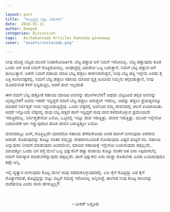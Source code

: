 ```yaml
---

layout: post
title:  "ಕೊಟ್ಟಿದ್ದನ್ನ ಬಿಟ್ಟು ಬಿಡಬೇಕು"
date:  2016-01-11
author: Deepak
categories: Discussion
tags:	Acchakannada Articles Kannada giveaway
cover:  "assets/instacode.png"

---
```

ನೀವು ದೊಡ್ಡ ಬೆಟ್ಟದ ಮುಂದೆ ನಿಂತುಕೊಂಡಿರ್ತಿರ. ಬೆಟ್ಟ ಹತ್ತುವ ಆಸೆ ನಿಮಗೆ ಇರೋದಿಲ್ಲ. ಬೆಟ್ಟ ಹತ್ತುವುದು ಕೂಡ ಒಂದು ಆಸೆ ಅಂತ ನಿಮಗೆ ಗೊತ್ತಿರೋದಿಲ್ಲ. ಅಂಥಾದ್ರಲ್ಲಿ ಯಾರೋ ಒಬ್ಬ ಬರುತ್ತಾನೆ. ನಿಮಗೆ ಬೆಟ್ಟ ಹತ್ತುವ ಆಸೆ ತುಂಬುತ್ತಾನೆ. ಆತನೇ ನಿಮಗೆ ಸಹಾಯ ಮಾಡಿ ಬೆಟ್ಟ ಹತ್ತಲು ಕಾರಣನಾಗುತ್ತನೆ, ನೀವು ಬೆಟ್ಟ ಹತ್ತಿ ಇನ್ನೇನು ಎರಡು ಕೈ ಎತ್ತಿ ಕೂಗುವಷ್ಟರಲ್ಲಿ, ನಿಮಗೆ ಬೆಟ್ಟ ಹತ್ತಲು ಸಹಾಯ ಮಾಡಿದ ವ್ಯಕ್ತಿ ಹಿಂದಿಂದ ನಿಮ್ಮನು ತಳ್ಳಿಬಿಡುತ್ತಾನೆ, ನೀವು ಮೊದಲಿನಂತೆ ಕೆಳಗೆ ಬಿದ್ದಿರುತ್ತಿರಿ, ಆದರೆ ಜೀವ ಇಲ್ಲದಂತೆ.
<!--more-->
ಈಗ ನಮಗೆ ಬೆಟ್ಟ ಹತ್ತೋಕೆ ಸಹಾಯ ಮಾಡಿದ ಅವನನ್ನು ಹೋಗಳಬೇಕ? ಅಥವಾ ಬೆಟ್ಟದಿಂದ ತಳ್ಳಿದ ಅವನನ್ನು ಬೈಯ್ಯಬೇಕ? ಅವನು ಇರದೇ ಇದ್ದಿದ್ದರೆ ನಮಗೆ ಬೆಟ್ಟ ಹತ್ತಲು ಆಗುತ್ತಲೇ ಇರಲಿಲ್ಲ. ಅದನ್ನು ಹತ್ತಲು ಪ್ರಯತ್ನವನ್ನೂ ಮಾಡದೆ ನಿರ್ಲಿಪ್ತತೆ ಇಂದ ಇದ್ದುಬಿಡುತ್ತಿದ್ದೆವು. ಒಂದು ಲೆಕ್ಕದಲ್ಲಿ ಅವನಿಂದ ನಮ್ಮ ಜೀವನದಲ್ಲಿ ಚಲನೆ ಉಂಟಾಯಿತು. ಆದರೆ ಇನ್ನೊಂದು ಲೆಕ್ಕದಲ್ಲಿ ನಾವು ಬೆಟ್ಟ ಹತ್ತದೆ ಹಾಗೆ ಇದ್ದಿದ್ದರೆ ನಾವು ಜೀವ ಕಳೆದುಕೊಳ್ಳುವ ಪ್ರಮೇಯವೇ ಇರುತ್ತಿರಲಿಲ್ಲ. ನಿರ್ಲಿಪ್ತತೇನೋ ಏನೋ, ಒಟ್ಟಿನಲ್ಲಿ ಇನ್ನೂ ಜೀವ ಇರುತ್ತಿತ್ತು. ಜೀವನ ಇರುತ್ತಿತ್ತು. ಮುಂದೆ ಇನ್ನೇನೋ ಬದಲಾವಣೆ ಆಗಿ ಇನ್ಯಾವುದೋ ಹೊಸ ಜೀವನ ಬರುತ್ತಿತ್ತೋ ಏನೋ.

ಜೀವನದಲ್ಲೂ ಹೀಗೆ, ಗೊತ್ತಿಲ್ಲದೇ ಯಾರದೋ ಸಹಾಯ ತೆಗೆದುಕೊಂಡು ಅವರ ಹಂಗಿಗೆ ಬೀಳುವುದು ಅರೆಜೀವ ಆದಂತೆ. ಕೊಡುವುದನ್ನು ಕೊಟ್ಟು ನಂತರ ನಮ್ಮನ್ನು ಜೀತದಾಳುವಿನಂತೆ ನೋಡುವುದು ಎಷ್ಟರ ಮಟ್ಟಿಗೆ ಸರಿ. ಸಹಾಯ ಎನ್ನುವುದು ನೀವಾಗೆ ಮಾಡುವುದು ಅಂದಮೇಲೆ, ಮಾಡಿದ ಸಹಾಯಕ್ಕೆ ಇನ್ನೇನೋ ಬಯಸುವುದು ತಪ್ಪಲ್ಲವೇ, ಯಾವತ್ತೋ ಒಂದು ದಿನ ರಸ್ತೆ ಮೇಲೆ ಒಬ್ಬ ಭಿಕ್ಷುಕನಿಗೆ ಹತ್ತು ರುಪಾಯಿ ಕೊಟ್ಟು ನಂತರ ಆತ ದಿನಾ ಸಿಕ್ಕಿದಾಗಲೆಲ್ಲ ನಮಗೆ ನಮಸ್ಕಾರ ಮಾಡಬೇಕೆನ್ನುವುದು ತಪ್ಪಲ್ಲವೇ. ಹಾಗೆ ಭಿಕ್ಷುಕನು ದಿನಾ ದುಡ್ಡು ಕೊಡಬೇಕು ಎಂದು ಬಯಸುವುದೂ ತಪ್ಪೇ ಅನ್ನಿ.

ಇಲ್ಲಿ ವ್ಯತ್ಯಾಸ ಬೀಳುವುದು ಕೊಟ್ಟ ಮೇಲೆ ನಾವು ನಡೆದುಕೊಳ್ಳುವುದರಲ್ಲಿ. ಬಲ ಕೈಗೆ ಕೊಟ್ಟಿದ್ದು ಎಡ ಕೈಗೆ ಗೊತ್ತಾಗದಂತೆ, ಕೊಟ್ಟಿದ್ದನ್ನು ಬಿಟ್ಟು ಬಿಟ್ಟರೆ ಸಮಸ್ಯೆ ಇರೋದಿಲ್ಲ ಅನ್ನಿಸುತ್ತೆ. ಹಾಗಂತ ನೀವು ಕೊಟ್ಟ ಸಾಲವನ್ನು ಮರೆತುಬಿಡಿ ಎಂದು ನಾನು ಹೇಳುತ್ತಿಲ್ಲ!!

<br><p align="center">– ದೀಪಕ್ ಬಸ್ರೂರು</p>
